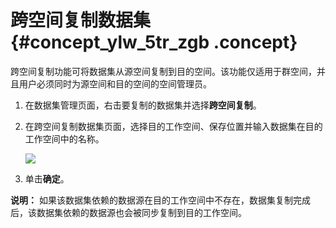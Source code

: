 # 跨空间复制数据集 {#concept_ylw_5tr_zgb .concept}

跨空间复制功能可将数据集从源空间复制到目的空间。该功能仅适用于群空间，并且用户必须同时为源空间和目的空间的空间管理员。

1.  在数据集管理页面，右击要复制的数据集并选择**跨空间复制**。
2.  在跨空间复制数据集页面，选择目的工作空间、保存位置并输入数据集在目的工作空间中的名称。

    ![](http://static-aliyun-doc.oss-cn-hangzhou.aliyuncs.com/assets/img/135523/155246153640096_zh-CN.png)

3.  单击**确定**。

**说明：** 如果该数据集依赖的数据源在目的工作空间中不存在，数据集复制完成后，该数据集依赖的数据源也会被同步复制到目的工作空间。


